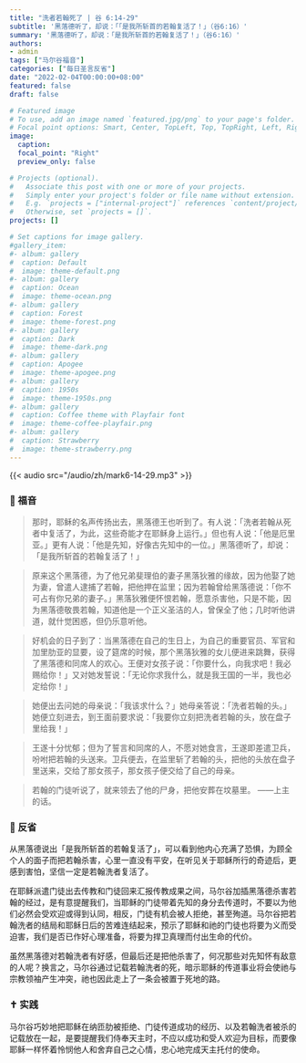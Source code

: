 ```yaml
---
title: "洗者若翰死了 | 谷 6:14-29"
subtitle: '黑落德听了，却说：「「是我所斩首的若翰复活了！」（谷6:16）'
summary: '黑落德听了，却说：「是我所斩首的若翰复活了！」（谷6:16）'
authors:
- admin
tags: ["马尔谷福音"]
categories: ["每日圣言反省"]
date: "2022-02-04T00:00:00+08:00"
featured: false
draft: false

# Featured image
# To use, add an image named `featured.jpg/png` to your page's folder.
# Focal point options: Smart, Center, TopLeft, Top, TopRight, Left, Right, BottomLeft, Bottom, BottomRight
image:
  caption:
  focal_point: "Right"
  preview_only: false

# Projects (optional).
#   Associate this post with one or more of your projects.
#   Simply enter your project's folder or file name without extension.
#   E.g. `projects = ["internal-project"]` references `content/project/deep-learning/index.md`.
#   Otherwise, set `projects = []`.
projects: []

# Set captions for image gallery.
#gallery_item:
#- album: gallery
#  caption: Default
#  image: theme-default.png
#- album: gallery
#  caption: Ocean
#  image: theme-ocean.png
#- album: gallery
#  caption: Forest
#  image: theme-forest.png
#- album: gallery
#  caption: Dark
#  image: theme-dark.png
#- album: gallery
#  caption: Apogee
#  image: theme-apogee.png
#- album: gallery
#  caption: 1950s
#  image: theme-1950s.png
#- album: gallery
#  caption: Coffee theme with Playfair font
#  image: theme-coffee-playfair.png
#- album: gallery
#  caption: Strawberry
#  image: theme-strawberry.png
---
```


{{< audio src="/audio/zh/mark6-14-29.mp3" >}}

### :love_letter: 福音
> 那时，耶稣的名声传扬出去，黑落德王也听到了。有人说：「洗者若翰从死者中复活了，为此，这些奇能才在耶稣身上运行。」但也有人说：「他是厄里亚。」更有人说：「他是先知，好像古先知中的一位。」黑落德听了，却说：「是我所斩首的若翰复活了！」

> 原来这个黑落德，为了他兄弟斐理伯的妻子黑落狄雅的缘故，因为他娶了她为妻，曾遣人逮捕了若翰，把他押在监里；因为若翰曾给黑落德说：「你不可占有你兄弟的妻子。」黑落狄雅便怀恨若翰，愿意杀害他，只是不能，因为黑落德敬畏若翰，知道他是一个正义圣洁的人，曾保全了他；几时听他讲道，就什觉困惑，但仍乐意听他。

> 好机会的日子到了：当黑落德在自己的生日上，为自己的重要官员、军官和加里肋亚的显要，设了筵席的时候，那个黑落狄雅的女儿便进来跳舞，获得了黑落德和同席人的欢心。王便对女孩子说：「你要什么，向我求吧！我必赐给你！」又对她发誓说：「无论你求我什么，就是我王国的一半，我也必定给你！」

> 她便出去问她的母亲说：「我该求什么？」她母亲答说：「洗者若翰的头。」她便立刻进去，到王面前要求说：「我要你立刻把洗者若翰的头，放在盘子里给我！」

> 王遂十分忧郁；但为了誓言和同席的人，不愿对她食言，王遂即差遣卫兵，吩咐把若翰的头送来。卫兵便去，在监里斩了若翰的头，把他的头放在盘子里送来，交给了那女孩子，那女孩子便交给了自己的母亲。

> 若翰的门徒听说了，就来领去了他的尸身，把他安葬在坟墓里。 ——上主的话。

### :speech_balloon: 反省
从黑落德说出「是我所斩首的若翰复活了」，可以看到他内心充满了恐惧，为顾全个人的面子而把若翰杀害，心里一直没有平安，在听见关于耶稣所行的奇迹后，更感到害怕，坚信一定是若翰洗者复活了。

在耶稣派遣门徒出去传教和门徒回来汇报传教成果之间，马尔谷加插黑落德杀害若翰的经过，是有意提醒我们，当耶稣的门徒带着先知的身分去传道时，不要以为他们必然会受欢迎或得到认同，相反，门徒有机会被人拒绝，甚至殉道。马尔谷把若翰洗者的结局和耶稣日后的苦难连结起来，预示了耶稣和祂的门徒也将要为义而受迫害，我们是否已作好心理准备，将要为捍卫真理而付出生命的代价。

虽然黑落德对若翰洗者有好感，但最后还是把他杀害了，何况那些对先知怀有敌意的人呢？换言之，马尔谷通过记载若翰洗者的死，暗示耶稣的传道事业将会使祂与宗教领袖产生冲突，祂也因此走上了一条会被置于死地的路。

### :latin_cross: 实践
马尔谷巧妙地把耶稣在纳匝肋被拒绝、门徒传道成功的经历、以及若翰洗者被杀的记载放在一起，是要提醒我们侍奉天主时，不应以成功和受人欢迎为目标，而要像耶稣一样怀着怜悯他人和舍弃自己之心情，忠心地完成天主托付的使命。

